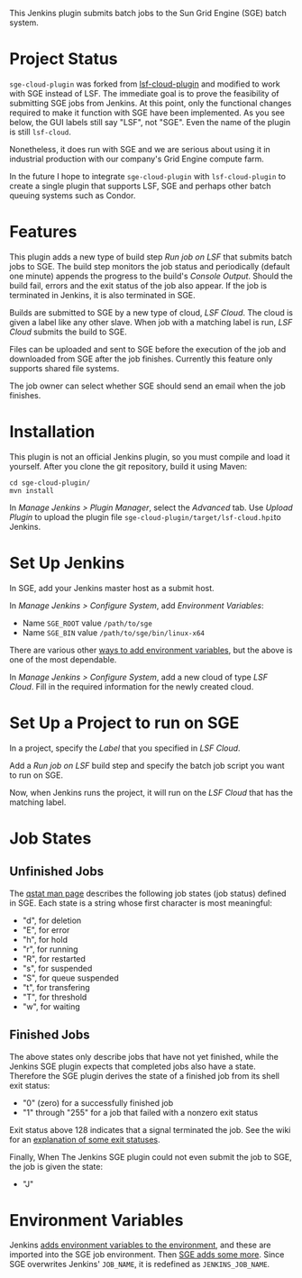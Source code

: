 This Jenkins plugin submits batch jobs to the Sun Grid Engine (SGE) batch system.

# Project Status

`sge-cloud-plugin` was forked from [lsf-cloud-plugin](https://github.com/jenkinsci/lsf-cloud-plugin) and modified to work with SGE instead of LSF.  The immediate goal is to prove the feasibility of submitting SGE jobs from Jenkins.  At this point, only the functional changes required to make it function with SGE have been implemented.  As you see below, the GUI labels still say "LSF", not "SGE".  Even the name of the plugin is still `lsf-cloud`.

Nonetheless, it does run with SGE and we are serious about using it in industrial production with our company's Grid Engine compute farm.

In the future I hope to integrate `sge-cloud-plugin` with `lsf-cloud-plugin` to create a single plugin that supports LSF, SGE and perhaps other batch queuing systems such as Condor.
 
# Features

This plugin adds a new type of build step *Run job on LSF* that submits batch jobs to SGE. The build step monitors the job status and periodically (default one minute) appends the progress to the build's *Console Output*. Should the build fail, errors and the exit status of the job also appear. If the job is terminated in Jenkins, it is also terminated in SGE.

Builds are submitted to SGE by a new type of cloud, *LSF Cloud*.  The cloud is given a label like any other slave.  When job with a matching label is run, *LSF Cloud* submits the build to SGE.

Files can be uploaded and sent to SGE before the execution of the job and downloaded from SGE after the job finishes.  	Currently this feature only supports shared file systems.

The job owner can select whether SGE should send an email when the job finishes.

# Installation

This plugin is not an official Jenkins plugin, so you must compile and load it yourself.  After you clone the git repository, build it using Maven:

    cd sge-cloud-plugin/
    mvn install

In *Manage Jenkins > Plugin Manager*, select the *Advanced* tab.  Use *Upload Plugin* to upload the plugin file `sge-cloud-plugin/target/lsf-cloud.hpi`to Jenkins.

# Set Up Jenkins

In SGE, add your Jenkins master host as a submit host.

In *Manage Jenkins > Configure System*, add *Environment Variables*:

* Name `SGE_ROOT` value `/path/to/sge`
* Name `SGE_BIN` value `/path/to/sge/bin/linux-x64`

There are various other [ways to add environment variables](http://stackoverflow.com/questions/5818403/jenkins-hudson-environment-variables/), but the above is one of the most dependable.

In *Manage Jenkins > Configure System*, add a new cloud of type *LSF Cloud*.  Fill in the required information for the newly created cloud.

# Set Up a Project to run on SGE

In a project, specify the *Label* that you specified in *LSF Cloud*.

Add a *Run job on LSF* build step and specify the batch job script you want to run on SGE.

Now, when Jenkins runs the project, it will run on the *LSF Cloud* that has the matching label.

# Job States

## Unfinished Jobs

The [qstat man page](http://gridscheduler.sourceforge.net/htmlman/htmlman1/qstat.html) describes the following job states (job status) defined in SGE.  Each state is a string whose first character is most meaningful:

* "d", for deletion
* "E", for error
* "h", for hold
* "r", for running
* "R", for restarted
* "s", for suspended
* "S", for queue suspended
* "t", for transfering
* "T", for threshold
* "w", for waiting

## Finished Jobs

The above states only describe jobs that have not yet finished, while the Jenkins SGE plugin expects that completed jobs also have a state.  Therefore the SGE plugin derives the state of a finished job from its shell exit status:

* "0" (zero) for a successfully finished job
* "1" through "255" for a job that failed with a nonzero exit status

Exit status above 128 indicates that a signal terminated the job.  See the wiki for an [explanation of some exit statuses](https://github.com/jmcgeheeiv/sge-cloud-plugin/wiki/Job-Exit-Status).

Finally, When The Jenkins SGE plugin could not even submit the job to SGE, the job is given the state:

* "J"

# Environment Variables

Jenkins [adds environment variables to the environment](https://wiki.jenkins-ci.org/display/JENKINS/Building+a+software+project#Buildingasoftwareproject-JenkinsSetEnvironmentVariables), and these are imported into the SGE job environment.  Then [SGE adds some more](http://gridscheduler.sourceforge.net/htmlman/htmlman1/qsub.html).  Since SGE overwrites Jenkins' `JOB_NAME`, it is redefined as `JENKINS_JOB_NAME`.
